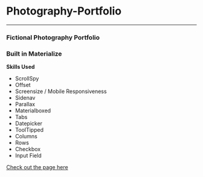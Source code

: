 # Photography-Portfolio
*** 
### Fictional Photography Portfolio 

### Built in Materialize 

**Skills Used**
* ScrollSpy
* Offset
* Screensize / Mobile Responsiveness
* Sidenav
* Parallax
* Materialboxed
* Tabs
* Datepicker
* ToolTipped
* Columns
* Rows
* Checkbox
* Input Field

[Check out the page here](https://rachaelwhitefield.github.io/Photography-Portfolio/)
